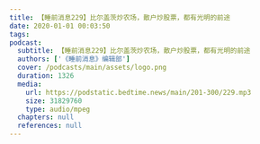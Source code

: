 ```yaml
---
title: 【睡前消息229】比尔盖茨炒农场，散户炒股票，都有光明的前途
date: 2020-01-01 00:03:50
tags:
podcast:
  subtitle: 【睡前消息229】比尔盖茨炒农场，散户炒股票，都有光明的前途
  authors: ['《睡前消息》编辑部']
  cover: /podcasts/main/assets/logo.png
  duration: 1326
  media:
    url: https://podstatic.bedtime.news/main/201-300/229.mp3
    size: 31829760
    type: audio/mpeg
  chapters: null
  references: null
---
```

